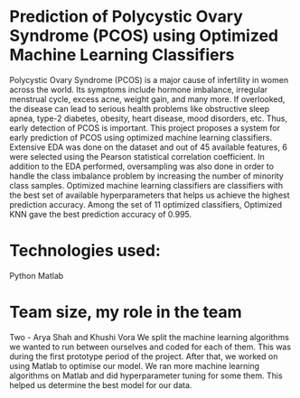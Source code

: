 # Prediction of Polycystic Ovary Syndrome (PCOS) using Optimized Machine Learning Classifiers
Polycystic Ovary Syndrome (PCOS) is a major cause of infertility in women across the world. Its symptoms include hormone imbalance, irregular menstrual cycle, excess acne, weight gain, and many more. If overlooked, the disease can lead to serious health problems like obstructive sleep apnea, type-2 diabetes, obesity, heart disease, mood disorders, etc. Thus, early detection of PCOS is important. This project proposes a system for early prediction of PCOS using optimized machine learning classifiers. Extensive EDA was done on the dataset and out of 45 available features, 6 were selected using the Pearson statistical correlation coefficient. In addition to the EDA performed, oversampling was also done in order to handle the class imbalance problem by increasing the number of minority class samples.  Optimized machine learning classifiers are classifiers with the best set of available hyperparameters that helps us achieve the highest prediction accuracy.  Among the set of 11 optimized classifiers, Optimized KNN gave the best prediction accuracy of 0.995. 

# Technologies used:
Python
Matlab

# Team size, my role in the team
Two - Arya Shah and Khushi Vora
We split the machine learning algorithms we wanted to run between ourselves and coded for each of them. This was during the first prototype period of the project. After that, we worked on using Matlab to optimise our model. We ran more machine learning algorithms on Matlab and did hyperparameter tuning for some them. This helped us determine the best model for our data. 
